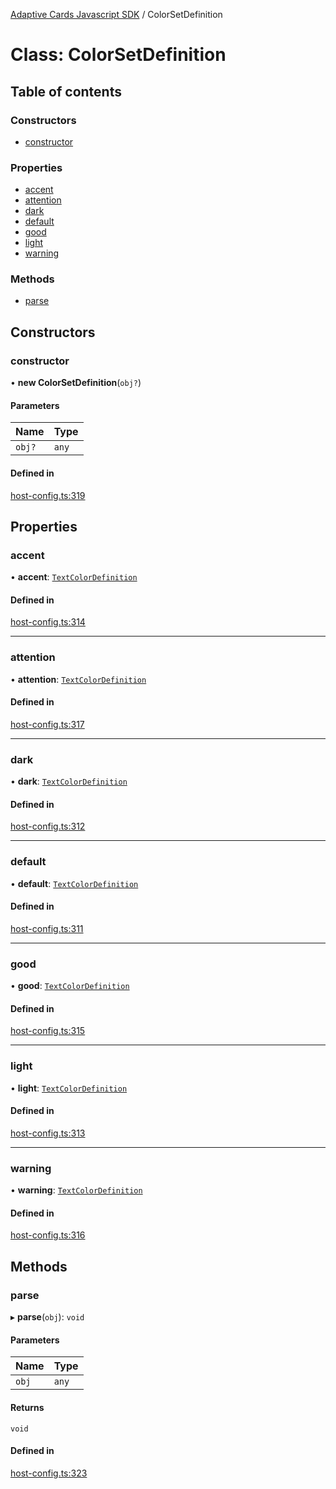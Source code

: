 [Adaptive Cards Javascript SDK](../README.md) / ColorSetDefinition

# Class: ColorSetDefinition

## Table of contents

### Constructors

- [constructor](ColorSetDefinition.md#constructor)

### Properties

- [accent](ColorSetDefinition.md#accent)
- [attention](ColorSetDefinition.md#attention)
- [dark](ColorSetDefinition.md#dark)
- [default](ColorSetDefinition.md#default)
- [good](ColorSetDefinition.md#good)
- [light](ColorSetDefinition.md#light)
- [warning](ColorSetDefinition.md#warning)

### Methods

- [parse](ColorSetDefinition.md#parse)

## Constructors

### constructor

• **new ColorSetDefinition**(`obj?`)

#### Parameters

| Name | Type |
| :------ | :------ |
| `obj?` | `any` |

#### Defined in

[host-config.ts:319](https://github.com/asseco-see/AdaptiveCards/blob/d5d2c7b75/source/nodejs/adaptivecards/src/host-config.ts#L319)

## Properties

### accent

• **accent**: [`TextColorDefinition`](TextColorDefinition.md)

#### Defined in

[host-config.ts:314](https://github.com/asseco-see/AdaptiveCards/blob/d5d2c7b75/source/nodejs/adaptivecards/src/host-config.ts#L314)

___

### attention

• **attention**: [`TextColorDefinition`](TextColorDefinition.md)

#### Defined in

[host-config.ts:317](https://github.com/asseco-see/AdaptiveCards/blob/d5d2c7b75/source/nodejs/adaptivecards/src/host-config.ts#L317)

___

### dark

• **dark**: [`TextColorDefinition`](TextColorDefinition.md)

#### Defined in

[host-config.ts:312](https://github.com/asseco-see/AdaptiveCards/blob/d5d2c7b75/source/nodejs/adaptivecards/src/host-config.ts#L312)

___

### default

• **default**: [`TextColorDefinition`](TextColorDefinition.md)

#### Defined in

[host-config.ts:311](https://github.com/asseco-see/AdaptiveCards/blob/d5d2c7b75/source/nodejs/adaptivecards/src/host-config.ts#L311)

___

### good

• **good**: [`TextColorDefinition`](TextColorDefinition.md)

#### Defined in

[host-config.ts:315](https://github.com/asseco-see/AdaptiveCards/blob/d5d2c7b75/source/nodejs/adaptivecards/src/host-config.ts#L315)

___

### light

• **light**: [`TextColorDefinition`](TextColorDefinition.md)

#### Defined in

[host-config.ts:313](https://github.com/asseco-see/AdaptiveCards/blob/d5d2c7b75/source/nodejs/adaptivecards/src/host-config.ts#L313)

___

### warning

• **warning**: [`TextColorDefinition`](TextColorDefinition.md)

#### Defined in

[host-config.ts:316](https://github.com/asseco-see/AdaptiveCards/blob/d5d2c7b75/source/nodejs/adaptivecards/src/host-config.ts#L316)

## Methods

### parse

▸ **parse**(`obj`): `void`

#### Parameters

| Name | Type |
| :------ | :------ |
| `obj` | `any` |

#### Returns

`void`

#### Defined in

[host-config.ts:323](https://github.com/asseco-see/AdaptiveCards/blob/d5d2c7b75/source/nodejs/adaptivecards/src/host-config.ts#L323)
